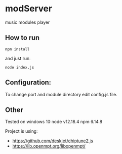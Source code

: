 # modServer
music modules player

## How to run

    npm install
    
and just run:

    node index.js
    
## Configuration:
To change port and module directory edit config.js file.


## Other
Tested on windows 10 
node v12.18.4
npm 6.14.8

Project is using:
- https://github.com/deskjet/chiptune2.js
- https://lib.openmpt.org/libopenmpt/
